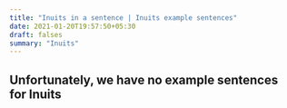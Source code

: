 ```yaml
---
title: "Inuits in a sentence | Inuits example sentences"
date: 2021-01-20T19:57:50+05:30
draft: falses
summary: "Inuits"
---
```

## Unfortunately, we have no example sentences for Inuits                 
